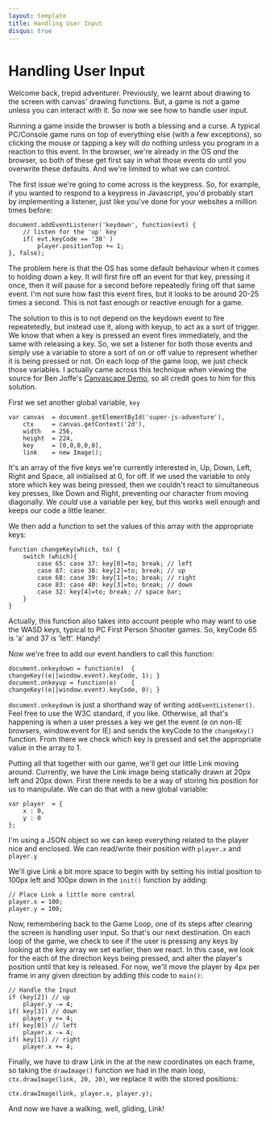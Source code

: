 ```yaml
---
layout: template
title: Handling User Input
disqus: true
---
```


# Handling User Input

Welcome back, trepid adventurer. Previously, we learnt about drawing to the screen with canvas' drawing functions. But, a game is not a game unless you can interact with it. So now we see how to handle user input.

Running a game inside the browser is both a blessing and a curse. A typical PC/Console game runs on top of everything else (with a few exceptions), so clicking the mouse or tapping a key will do nothing unless you program in a reaction to this event. In the browser, we're already in the OS _and_ the browser, so both of these get first say in what those events do until you overwrite these defaults. And we're limited to what we can control.

The first issue we're going to come across is the keypress. So, for example, if you wanted to respond to a keypress in Javascript, you'd probably start by implementing a listener, just like you've done for your websites a million times before:

    document.addEventListener('keydown', function(evt) {
        // listen for the 'up' key
        if( evt.keyCode == '38' )
            player.positionTop += 1;
    }, false);

The problem here is that the OS has some default behaviour when it comes to holding down a key. It will first fire off an event for that key, pressing it once, then it will pause for a second before repeatedly firing off that same event. I'm not sure how fast this event fires, but it looks to be around 20-25 times a second. This is not fast enough or reactive enough for a game.

The solution to this is to not depend on the keydown event to fire repeatetedly, but instead use it, along with keyup, to act as a sort of trigger. We know that when a key is pressed an event fires immediately, and the same with releasing a key. So, we set a listener for both those events and simply use a variable to store a sort of on or off value to represent whether it is being pressed or not. On each loop of the game loop, we just check those variables. I actually came across this technique when viewing the source for Ben Joffe's [Canvascape Demo](http://www.benjoffe.com/code/demos/canvascape/textures), so all credit goes to him for this solution.

First we set another global variable, `key`

    var canvas  = document.getElementById('super-js-adventure'),
        ctx     = canvas.getContext('2d'),
        width   = 256,
        height  = 224,
        key     = [0,0,0,0,0],
        link    = new Image();

It's an array of the five keys we're currently interested in, Up, Down, Left, Right and Space, all initialised at 0, for off. If we used the variable to only store which key was being pressed, then we couldn't react to simultaneous key presses, like Down and Right, preventing our character from moving diagonally. We _could_ use a variable per key, but this works well enough and keeps our code a little leaner.

We then add a function to set the values of this array with the appropriate keys:

    function changeKey(which, to) {
        switch (which){
            case 65: case 37: key[0]=to; break; // left
            case 87: case 38: key[2]=to; break; // up
            case 68: case 39: key[1]=to; break; // right
            case 83: case 40: key[3]=to; break; // down
            case 32: key[4]=to; break; // space bar;
        }
    }

Actually, this function also takes into account people who may want to use the WASD keys, typical to PC First Person Shooter games. So, keyCode 65 is 'a' and 37 is 'left'. Handy!

Now we're free to add our event handlers to call this function:

    document.onkeydown = function(e)  { changeKey((e||window.event).keyCode, 1); }
    document.onkeyup = function(e)    { changeKey((e||window.event).keyCode, 0); }
    
`document.onkeydown` is just a shorthand way of writing `addEventListener()`. Feel free to use the W3C standard, if you like. Otherwise, all that's happening is when a user presses a key we get the event (e on non-IE browsers, window.event for IE) and sends the keyCode to the `changeKey()` function. From there we check which key is pressed and set the appropriate value in the array to 1.

Putting all that together with our game, we'll get our little Link moving around. Currently, we have the Link image being statically drawn at 20px left and 20px down. First there needs to be a way of storing his position for us to manipulate. We can do that with a new global variable:

    var player  = {
        x : 0,
        y : 0
    };

I'm using a JSON object so we can keep everything related to the player nice and enclosed. We can read/write their position with `player.x` and `player.y`

We'll give Link a bit more space to begin with by setting his initial position to 100px left and 100px down in the `init()` function by adding:

    // Place Link a little more central
    player.x = 100;
    player.y = 100;

Now, remembering back to the Game Loop, one of its steps after clearing the screen is handling user input. So that's our next destination. On each loop of the game, we check to see if the user is pressing any keys by looking at the key array we set earlier, then we react. In this case, we look for the each of the direction keys being pressed, and alter the player's position until that key is released. For now, we'll move the player by 4px per frame in any given direction by adding this code to `main()`:

    // Handle the Input
    if (key[2]) // up
        player.y -= 4;
    if( key[3]) // down
        player.y += 4;
    if( key[0]) // left
        player.x -= 4;
    if( key[1]) // right
        player.x += 4;

Finally, we have to draw Link in the at the new coordinates on each frame, so taking the `drawImage()` function we had in the main loop, `ctx.drawImage(link, 20, 20)`, we replace it with the stored positions:

    ctx.drawImage(link, player.x, player.y);

And now we have a walking, well, gliding, Link!
